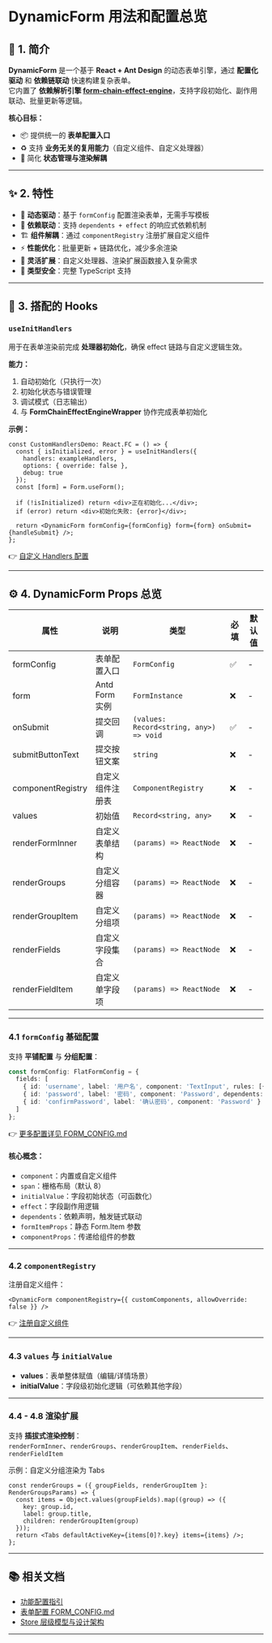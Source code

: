 # DynamicForm 用法和配置总览

## 📖 1. 简介

**DynamicForm** 是一个基于 **React + Ant Design** 的动态表单引擎，通过 **配置化驱动** 和 **依赖链联动** 快速构建复杂表单。  
它内置了 **依赖解析引擎 [form-chain-effect-engine](https://www.npmjs.com/package/form-chain-effect-engine)**，支持字段初始化、副作用联动、批量更新等逻辑。

**核心目标：**

- 📦 提供统一的 **表单配置入口**
- ♻️ 支持 **业务无关的复用能力**（自定义组件、自定义处理器）
- 🔄 简化 **状态管理与渲染解耦**

---

## ✨ 2. 特性

- 🎯 **动态驱动**：基于 `formConfig` 配置渲染表单，无需手写模板
- 🔗 **依赖联动**：支持 `dependents + effect` 的响应式依赖机制
- 🏗️ **组件解耦**：通过 `componentRegistry` 注册扩展自定义组件
- ⚡ **性能优化**：批量更新 + 链路优化，减少多余渲染
- 🧩 **灵活扩展**：自定义处理器、渲染扩展函数接入复杂需求
- 📝 **类型安全**：完整 TypeScript 支持

---

## 🔧 3. 搭配的 Hooks

### `useInitHandlers`

用于在表单渲染前完成 **处理器初始化**，确保 effect 链路与自定义逻辑生效。

**能力：**

1. 自动初始化（只执行一次）
2. 初始化状态与错误管理
3. 调试模式（日志输出）
4. 与 **FormChainEffectEngineWrapper** 协作完成表单初始化

**示例：**

```tsx
const CustomHandlersDemo: React.FC = () => {
  const { isInitialized, error } = useInitHandlers({
    handlers: exampleHandlers,
    options: { override: false },
    debug: true
  });
  const [form] = Form.useForm();

  if (!isInitialized) return <div>正在初始化...</div>;
  if (error) return <div>初始化失败: {error}</div>;

  return <DynamicForm formConfig={formConfig} form={form} onSubmit={handleSubmit} />;
};
```

👉 [自定义 Handlers 配置](./功能配置指引文档.md)

---

## ⚙️ 4. DynamicForm Props 总览

| 属性              | 说明             | 类型                                    | 必填 | 默认值 |
| ----------------- | ---------------- | --------------------------------------- | ---- | ------ |
| formConfig        | 表单配置入口     | `FormConfig`                            | ✅   | -      |
| form              | Antd Form 实例   | `FormInstance`                          | ❌   | -      |
| onSubmit          | 提交回调         | `(values: Record<string, any>) => void` | ✅   | -      |
| submitButtonText  | 提交按钮文案     | `string`                                | ❌   | -      |
| componentRegistry | 自定义组件注册表 | `ComponentRegistry`                     | ❌   | -      |
| values            | 初始值           | `Record<string, any>`                   | ❌   | -      |
| renderFormInner   | 自定义表单结构   | `(params) => ReactNode`                 | ❌   | -      |
| renderGroups      | 自定义分组容器   | `(params) => ReactNode`                 | ❌   | -      |
| renderGroupItem   | 自定义分组项     | `(params) => ReactNode`                 | ❌   | -      |
| renderFields      | 自定义字段集合   | `(params) => ReactNode`                 | ❌   | -      |
| renderFieldItem   | 自定义单字段项   | `(params) => ReactNode`                 | ❌   | -      |

---

### 4.1 `formConfig` 基础配置

支持 **平铺配置** 与 **分组配置**：

```ts
const formConfig: FlatFormConfig = {
  fields: [
    { id: 'username', label: '用户名', component: 'TextInput', rules: [{ required: true }] },
    { id: 'password', label: '密码', component: 'Password', dependents: ['confirmPassword'] },
    { id: 'confirmPassword', label: '确认密码', component: 'Password' }
  ]
};
```

👉 [更多配置详见 FORM_CONFIG.md](./FORM_CONFIG.md)

#### 核心概念：

- `component`：内置或自定义组件
- `span`：栅格布局（默认 8）
- `initialValue`：字段初始状态（可函数化）
- `effect`：字段副作用逻辑
- `dependents`：依赖声明，触发链式联动
- `formItemProps`：静态 Form.Item 参数
- `componentProps`：传递给组件的参数

---

### 4.2 `componentRegistry`

注册自定义组件：

```tsx
<DynamicForm componentRegistry={{ customComponents, allowOverride: false }} />
```

👉 [注册自定义组件](./功能配置指引文档.md)

---

### 4.3 `values` 与 `initialValue`

- **values**：表单整体赋值（编辑/详情场景）
- **initialValue**：字段级初始化逻辑（可依赖其他字段）

---

### 4.4 - 4.8 渲染扩展

支持 **插拔式渲染控制**：  
`renderFormInner`、`renderGroups`、`renderGroupItem`、`renderFields`、`renderFieldItem`

示例：自定义分组渲染为 Tabs

```tsx
const renderGroups = ({ groupFields, renderGroupItem }: RenderGroupsParams) => {
  const items = Object.values(groupFields).map((group) => ({
    key: group.id,
    label: group.title,
    children: renderGroupItem(group)
  }));
  return <Tabs defaultActiveKey={items[0]?.key} items={items} />;
};
```

---

## 📚 相关文档

- [功能配置指引](./功能配置指引文档.md)
- [表单配置 FORM_CONFIG.md](./FORM_CONFIG.md)
- [Store 层级模型与设计架构](./Store层级模型与设计架构.md)

---
